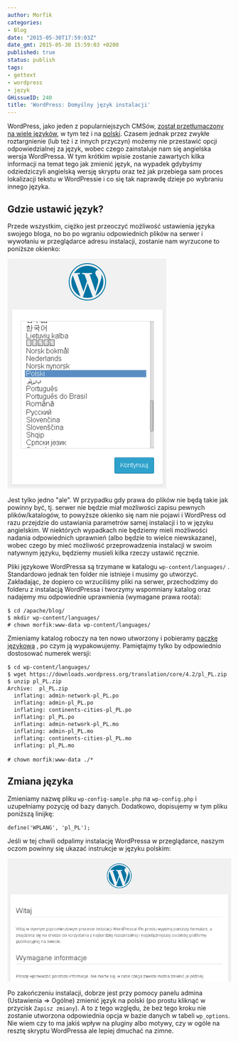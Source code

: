 ```yaml
---
author: Morfik
categories:
- Blog
date: "2015-05-30T17:59:03Z"
date_gmt: 2015-05-30 15:59:03 +0200
published: true
status: publish
tags:
- gettext
- wordpress
- język
GHissueID: 240
title: 'WordPress: Domyślny język instalacji'
---
```


WordPress, jako jeden z popularniejszych CMSów, [został przetłumaczony na wiele
języków](https://make.wordpress.org/polyglots/teams/), w tym też i na
[polski](https://pl.wordpress.org/). Czasem jednak przez zwykłe roztargnienie (lub też i z innych
przyczyn) możemy nie przestawić opcji odpowiedzialnej za język, wobec czego zainstaluje nam się
angielska wersja WordPressa. W tym krótkim wpisie zostanie zawartych kilka informacji na temat tego
jak zmienić język, na wypadek gdybyśmy odziedziczyli angielską wersję skryptu oraz też jak przebiega
sam proces lokalizacji tekstu w WordPressie i co się tak naprawdę dzieje po wybraniu innego języka.

<!--more-->
## Gdzie ustawić język?

Przede wszystkim, ciężko jest przeoczyć możliwość ustawienia języka swojego bloga, no bo po wgraniu
odpowiednich plików na serwer i wywołaniu w przeglądarce adresu instalacji, zostanie nam wyrzucone
to poniższe okienko:

![](/img/2015/05/1.wordpress-wybor-jezyk.png#small)

Jest tylko jedno "ale". W przypadku gdy prawa do plików nie będą takie jak powinny być, tj. serwer
nie będzie miał możliwości zapisu pewnych plików/katalogów, to powyższe okienko się nam nie pojawi i
WordPress od razu przejdzie do ustawiania parametrów samej instalacji i to w języku angielskim. W
niektórych wypadkach nie będziemy mieli możliwości nadania odpowiednich uprawnień (albo będzie to
wielce niewskazane), wobec czego by mieć możliwość przeprowadzenia instalacji w swoim natywnym
języku, będziemy musieli kilka rzeczy ustawić ręcznie.

Pliki językowe WordPressa są trzymane w katalogu `wp-content/languages/` . Standardowo jednak ten
folder nie istnieje i musimy go utworzyć. Zakładając, że dopiero co wrzuciliśmy pliki na serwer,
przechodzimy do folderu z instalacją WordPressa i tworzymy wspomniany katalog oraz nadajemy mu
odpowiednie uprawnienia (wymagane prawa roota):

    $ cd /apache/blog/
    $ mkdir wp-content/languages/
    # chown morfik:www-data wp-content/languages/

Zmieniamy katalog roboczy na ten nowo utworzony i pobieramy [paczkę
językową](https://make.wordpress.org/polyglots/teams/?locale=pl_PL) , po czym ją wypakowujemy.
Pamiętajmy tylko by odpowiednio dostosować numerek wersji:

    $ cd wp-content/languages/
    $ wget https://downloads.wordpress.org/translation/core/4.2/pl_PL.zip
    $ unzip pl_PL.zip
    Archive:  pl_PL.zip
      inflating: admin-network-pl_PL.po
      inflating: admin-pl_PL.po
      inflating: continents-cities-pl_PL.po
      inflating: pl_PL.po
      inflating: admin-network-pl_PL.mo
      inflating: admin-pl_PL.mo
      inflating: continents-cities-pl_PL.mo
      inflating: pl_PL.mo

    # chown morfik:www-data ./*

## Zmiana języka

Zmieniamy nazwę pliku `wp-config-sample.php` na `wp-config.php` i uzupełniamy pozycję od bazy
danych. Dodatkowo, dopisujemy w tym pliku poniższą linijkę:

    define('WPLANG', 'pl_PL');

Jeśli w tej chwili odpalimy instalację WordPressa w przeglądarce, naszym oczom powinny się ukazać
instrukcje w języku polskim:

![](/img/2015/05/2.wordpress-instalacja-po-polsku.png#huge)

Po zakończeniu instalacji, dobrze jest przy pomocy panelu admina (Ustawienia => Ogólne) zmienić
język na polski (po prostu kliknąć w przycisk `Zapisz zmiany`). A to z tego względu, że bez tego
kroku nie zostanie utworzona odpowiednia opcja w bazie danych w tabeli `wp_options`. Nie wiem czy to
ma jakiś wpływ na pluginy albo motywy, czy w ogóle na resztę skryptu WordPressa ale lepiej dmuchać
na zimne.
